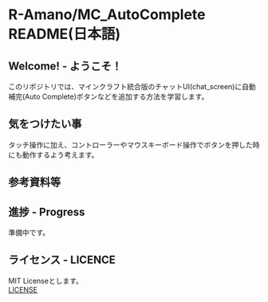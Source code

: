 # R-Amano/MC_AutoComplete README(日本語)
## Welcome! - ようこそ！
このリポジトリでは、マインクラフト統合版のチャットUI(chat_screen)に自動補完(Auto Complete)ボタンなどを追加する方法を学習します。
## 気をつけたい事
タッチ操作に加え、コントローラーやマウスキーボード操作でボタンを押した時にも動作するよう考えます。
## 参考資料等

## 進捗 - Progress
準備中です。
## ライセンス - LICENCE
MIT Licenseとします。  
[LICENSE](LICENSE) 
